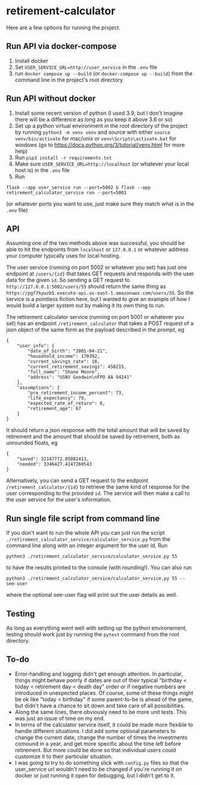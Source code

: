 # retirement-calculator

Here are a few options for running the project.

## Run API via docker-compose

1. Install docker
2. Set `USER_SERVICE_URL=http://user_service` in the `.env` file
3. run `docker compose up --build` (or `docker-compose up --build`) from the command line in the project's root directory

## Run API without docker

1. Install some recent version of python (I used 3.9, but I don't imagine there will be a difference as long as you keep it above 3.6 or so)
2. Set up a python virtual environment in the root directory of the project by running `python3 -m venv venv` and source with either `source venv/bin/activate` for mac/unix or `venv\Scripts\activate.bat` for windows (go to https://docs.python.org/3/tutorial/venv.html for more help)
3. Run `pip3 install -r requirements.txt`
4. Make sure `USER_SERVICE_URL=http://localhost` (or whatever your local host is) in the `.env` file
5. Run 
```
flask --app user_service run --port=5002 & flask --app retirement_calculator_service run --port=5001
```
(or whatever ports you want to use, just make sure they match what is in the `.env` file)

## API

Assuming one of the two methods above was successful, you should be able to hit the endpoints from `localhost` or `127.0.0.1` or whatever address your computer typically uses for local hosting.

The user service (running on port 5002 or whatever you set) has just one endpoint at `/users/{id}` that takes GET requests and responds with the user data for the given `id`. So sending a GET request to `http://127.0.0.1:5002/users/55` should return the same thing as `https://pgf7hywzb5.execute-api.us-east-1.amazonaws.com/users/55`. So the service is a pointless fiction here, but I wanted to give an example of how I would build a larger system out by making it its own thing to run.

The retirement calculator service (running on port 5001 or whatever you set) has an endpoint `/retirement_calculator` that takes a POST request of a json object of the same form as the payload described in the prompt, eg
```
{
	"user_info": {
		"date_of_birth": "2001-04-21",
		"household_income": 170392,
		"current_savings_rate": 18,
		"current_retirement_savings": 458215,
		"full_name": "Shane Moore",
		"address": "USNV Goodwin\nFPO AA 94241"
	},
	"assumptions": {
		"pre_retirement_income_percent": 73,
		"life_expectancy": 79,
		"expected_rate_of_return": 8,
		"retirement_age": 67
	}
}
```
It should return a json response with the total amount that will be saved by retirement and the amount that should be saved by retirement, both as unrounded floats, eg
```
{
	"saved": 32147772.05082413,
	"needed": 3346427.4147260543
}
```

Alternatively, you can send a GET request to the endpoint `/retirement_calculator/{id}` to retrieve the same kind of response for the user corresponding to the provided `id`. The service will then make a call to the user service for the user's information.

## Run single file script from command line

If you don't want to run the whole API you can just run the script `./retirement_calculator_service/calculator_service.py` from the command line along with an integer argument for the user id. Run
```
python3 ./retirement_calculator_service/calculator_service.py 55
```
to have the results printed to the console (with rounding!). You can also run
```
python3 ./retirement_calculator_service/calculator_service.py 55 --see-user
```
where the optional see-user flag will print out the user details as well.

## Testing

As long as everything went well with setting up the python environement, testing should work just by running the `pytest` command from the root directory.

## To-do

- Error-handling and logging didn't get enough attention. In particular, things might behave poorly if dates are out of their typical "birthday < today < retirement day < death day" order or if negative numbers are introduced in unexpected places. Of course, some of these things might be ok like "today < birthday" if some parent-to-be is ahead of the game, but didn't have a chance to sit down and take care of all possibilities.
- Along the same lines, there obviously need to be more unit tests. This was just an issue of time on my end.
- In terms of the calculator service itself, it could be made more flexible to handle different situations. I did add some optional parameters to change the current date, change the number of times the investments comound in a year, and get more specific about the time left before retirement. But more could be done so that individual users could customize it to their particular situation.
- I was going to try to do something slick with `config.py` files so that the user_service url wouldn't need to be changed if you're running it on docker or just running it open for debugging, but I didn't get to it.
